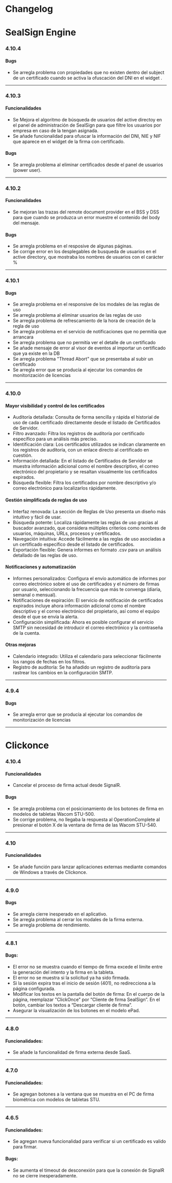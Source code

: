 # **Changelog**


# SealSign Engine

### 4.10.4
#### Bugs

- Se arregla problema con propiedades que no existen dentro del subject de un certificado cuando se activa la ofuscación del DNI en el widget .

---

### 4.10.3
#### Funcionalidades
- Se Mejora el algoritmo de búsqueda de usuarios del active directoy en el panel de administración de SealSign para que filtre los usuarios por empresa en caso de la tengan asignada.
- Se añade funcionalidad para ofuscar la información del DNI, NIE y NIF que aparece en el widget de la firma con certificado.

#### Bugs
- Se arregla problema al eliminar certificados desde el panel de usuarios (power user).

---

### 4.10.2
#### Funcionalidades
- Se mejoran las trazas del remote document provider en el BSS y DSS para que cuando se produzca un error muestre el contenido del body del mensaje.

#### Bugs
- Se arregla problema en el resposive de algunas páginas.
- Se corrige error en los desplegables de busqueda de usuarios en el active directory, que mostraba los nombres de usuarios con el carácter %

---

### 4.10.1
#### Bugs

- Se arregla problema en el responsive de los modales de las reglas de uso 
- Se arregla problema al eliminar usuarios de las reglas de uso 
- Se arregla problema de refrescamiento de la hora de creación de la regla de uso
- Se arregla problema en el servicio de notificaciones que no permitía que arrancara
- Se arregla problema que no permitía ver el detalle de un certificado 
- Se añade mensaje de error al visor de eventos al importar un certificado que ya existe en la DB
- Se arregla problema "Thread Abort" que se presentaba al subir un certificado
- Se arregla error que se producía al ejecutar los comandos de monitorización de licencias

---

### 4.10.0
#### Mayor visibilidad y control de los certificados

- Auditoría detallada: Consulta de forma sencilla y rápida el historial de uso de cada certificado directamente desde el listado de Certificados de Servidor.
- Filtro avanzado: Filtra los registros de auditoría por certificado específico para un análisis más preciso.
- Identificación clara: Los certificados utilizados se indican claramente en los registros de auditoría, con un enlace directo al certificado en cuestión.
- Información detallada: En el listado de Certificados de Servidor se muestra información adicional como el nombre descriptivo, el correo electrónico del propietario y se resaltan visualmente los certificados expirados.
- Búsqueda flexible: Filtra los certificados por nombre descriptivo y/o correo electrónico para localizarlos rápidamente.

#### Gestión simplificada de reglas de uso

- Interfaz renovada: La sección de Reglas de Uso presenta un diseño más intuitivo y fácil de usar.
- Búsqueda potente: Localiza rápidamente las reglas de uso gracias al buscador avanzado, que considera múltiples criterios como nombres de usuarios, máquinas, URLs, procesos y certificados.
- Navegación intuitiva: Accede fácilmente a las reglas de uso asociadas a un certificado específico desde el listado de certificados.
- Exportación flexible: Genera informes en formato .csv para un análisis detallado de las reglas de uso.

#### Notificaciones y automatización

- Informes personalizados: Configura el envío automático de informes por correo electrónico sobre el uso de certificados y el número de firmas por usuario, seleccionando la frecuencia que más te convenga (diaria, semanal o mensual).
- Notificaciones de expiración: El servicio de notificación de certificados expirados incluye ahora información adicional como el nombre descriptivo y el correo electrónico del propietario, así como el equipo desde el que se envía la alerta.
- Configuración simplificada: Ahora es posible configurar el servicio SMTP sin necesidad de introducir el correo electrónico y la contraseña de la cuenta.

#### Otras mejoras

- Calendario integrado: Utiliza el calendario para seleccionar fácilmente los rangos de fechas en los filtros.
- Registro de auditoría: Se ha añadido un registro de auditoría para rastrear los cambios en la configuración SMTP.

---

### 4.9.4
#### Bugs

- Se arregla error que se producía al ejecutar los comandos de monitorización de licencias

---


# Clickonce

### 4.10.4
#### Funcionalidades

- Cancelar el proceso de firma actual desde SignalR.

#### Bugs

- Se arregla problema con el posicionamiento de los botones de firma en modelos de tabletas Wacom STU-500.
- Se corrige problema, no llegaba la respuesta al OperationComplete al presionar el botón X de la ventana de firma de las Wacom STU-540.

---

### 4.10
#### Funcionalidades 

- Se añade función para lanzar aplicaciones externas mediante comandos de Windows a través de Clickonce.

---

### 4.9.0
#### Bugs

- Se arregla cierre inesperado en el aplicativo.
- Se arregla problema al cerrar los modales de la firma externa.
- Se arregla problema de rendimiento.

---

### 4.8.1
#### Bugs:
- El error no se muestra cuando el tiempo de firma excede el límite entre la generación del intento y la firma en la tableta.
- El error no se muestra si la solicitud ya ha sido firmada.
- Si la sesión expira tras el inicio de sesión (401), no redirecciona a la página configurada.
- Modificar los textos en la pantalla del botón de firma:
 En el cuerpo de la página, reemplazar "ClickOnce" por “Cliente de firma SealSign”.
 En el botón, cambiar los textos a “Descargar cliente de firma”.
- Asegurar la visualización de los botones en el modelo ePad.

---

### 4.8.0
#### Funcionalidades:
- Se añade la funcionalidad de firma externa desde SaaS.

---

### 4.7.0
#### Funcionalidades:
- Se agregan botones a la ventana que se muestra en el PC de firma biométrica con modelos de tabletas STU.

---

### 4.6.5
#### Funcionalidades:
- Se agregan nueva funcionalidad para verificar si un certificado es valido para firmar.

#### Bugs:
- Se aumenta el timeout de desconexión para que la conexión de SignalR no se cierre inesperadamente.


